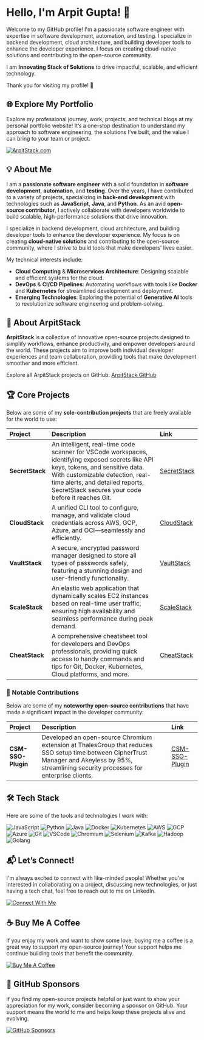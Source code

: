 # Hello, I'm Arpit Gupta! 👋

Welcome to my GitHub profile! I'm a passionate software engineer with expertise in software development, automation, and testing. I specialize in backend development, cloud architecture, and building developer tools to enhance the developer experience. I focus on creating cloud-native solutions and contributing to the open-source community.

I am **Innovating Stack of Solutions** to drive impactful, scalable, and efficient technology.

Thank you for visiting my profile! 🚀


## 🌐 Explore My Portfolio

Explore my professional journey, work, projects, and technical blogs at my personal portfolio website! It’s a one-stop destination to understand my approach to software engineering, the solutions I’ve built, and the value I can bring to your team or project.

[![ArpitStack.com](https://img.shields.io/badge/Website-arpitstack.com-blue?style=for-the-badge)](https://www.arpitstack.com)


## 💡 About Me

I am a **passionate software engineer** with a solid foundation in **software development**, **automation**, and **testing**. Over the years, I have contributed to a variety of projects, specializing in **back-end development** with technologies such as **JavaScript**, **Java**, and **Python**. As an avid **open-source contributor**, I actively collaborate with developers worldwide to build scalable, high-performance solutions that drive innovation.

I specialize in backend development, cloud architecture, and building developer tools to enhance the developer experience. My focus is on creating **cloud-native solutions** and contributing to the open-source community, where I strive to build tools that make developers' lives easier.

My technical interests include:
- **Cloud Computing** & **Microservices Architecture**: Designing scalable and efficient systems for the cloud.
- **DevOps** & **CI/CD Pipelines**: Automating workflows with tools like **Docker** and **Kubernetes** for streamlined development and deployment.
- **Emerging Technologies**: Exploring the potential of **Generative AI** tools to revolutionize software engineering and problem-solving.


## 💼 About ArpitStack

**ArpitStack** is a collective of innovative open-source projects designed to simplify workflows, enhance productivity, and empower developers around the world. These projects aim to improve both individual developer experiences and team collaboration, providing tools that make development smoother and more efficient.

Explore all ArpitStack projects on GitHub: [ArpitStack GitHub](https://github.com/ArpitStack)


## 🏆 Core Projects

Below are some of my **sole-contribution projects** that are freely available for the world to use:

| Project        | Description                                                                                       | Link                                                   |
|:---------------|:--------------------------------------------------------------------------------------------------|:-------------------------------------------------------|
| **SecretStack** | An intelligent, real-time code scanner for VSCode workspaces, identifying exposed secrets like API keys, tokens, and sensitive data. With customizable detection, real-time alerts, and detailed reports, SecretStack secures your code before it reaches Git. | [SecretStack](https://github.com/ArpitStack/secret-stack) |
| **CloudStack**  | A unified CLI tool to configure, manage, and validate cloud credentials across AWS, GCP, Azure, and OCI—seamlessly and efficiently. | [CloudStack](https://github.com/ArpitStack/cloud-stack) |
| **VaultStack**  | A secure, encrypted password manager designed to store all types of passwords safely, featuring a stunning design and user-friendly functionality. | [VaultStack](https://github.com/ArpitStack/vault-stack) |
| **ScaleStack**  | An elastic web application that dynamically scales EC2 instances based on real-time user traffic, ensuring high availability and seamless performance during peak demand. | [ScaleStack](https://github.com/ArpitStack/scale-stack) |
| **CheatStack**  | A comprehensive cheatsheet tool for developers and DevOps professionals, providing quick access to handy commands and tips for Git, Docker, Kubernetes, Cloud platforms, and more. | [CheatStack](https://github.com/ArpitStack/cheat-stack) |


### 🌟 Notable Contributions
Below are some of my **noteworthy open-source contributions** that have made a significant impact in the developer community:

| Project | Description | Link |
|:--------|:-----------|:-----|
| **CSM-SSO-Plugin** | Developed an open-source Chromium extension at ThalesGroup that reduces SSO setup time between CipherTrust Manager and Akeyless by 95%, streamlining security processes for enterprise clients. | [CSM-SSO-Plugin](https://github.com/ThalesGroup/csm-sso-plugin) |


## 🛠️ Tech Stack

Here are some of the tools and technologies I work with:

![JavaScript](https://img.shields.io/badge/JavaScript-F7DF1E?style=for-the-badge&logo=javascript&logoColor=white)
![Python](https://img.shields.io/badge/Python-3776AB?style=for-the-badge&logo=python&logoColor=white)
![Java](https://img.shields.io/badge/Java-007396?style=for-the-badge&logo=java&logoColor=white)
![Docker](https://img.shields.io/badge/Docker-2496ED?style=for-the-badge&logo=docker&logoColor=white)
![Kubernetes](https://img.shields.io/badge/Kubernetes-326CE5?style=for-the-badge&logo=kubernetes&logoColor=white)
![AWS](https://img.shields.io/badge/AWS-232F3E?style=for-the-badge&logo=amazonaws&logoColor=white)
![GCP](https://img.shields.io/badge/GCP-4285F4?style=for-the-badge&logo=googlecloud&logoColor=white)
![Azure](https://img.shields.io/badge/Azure-0078D4?style=for-the-badge&logo=microsoftazure&logoColor=white)
![Git](https://img.shields.io/badge/Git-F05032?style=for-the-badge&logo=git&logoColor=white)
![VSCode](https://img.shields.io/badge/VSCode-007ACC?style=for-the-badge&logo=visualstudiocode&logoColor=white)
![Chromium](https://img.shields.io/badge/Chromium-8E44AD?style=for-the-badge&logo=chromium&logoColor=white)
![Selenium](https://img.shields.io/badge/Selenium-43B02A?style=for-the-badge&logo=selenium&logoColor=white)
![Kafka](https://img.shields.io/badge/Kafka-231F20?style=for-the-badge&logo=apachekafka&logoColor=white)
![Hadoop](https://img.shields.io/badge/Hadoop-66CCFF?style=for-the-badge&logo=apachehadoop&logoColor=white)
![Golang](https://img.shields.io/badge/Golang-00ADD8?style=for-the-badge&logo=go&logoColor=white)


## 📬 Let’s Connect!

I'm always excited to connect with like-minded people! Whether you're interested in collaborating on a project, discussing new technologies, or just having a tech chat, feel free to reach out to me on LinkedIn.

[![Connect With Me](https://img.shields.io/badge/Connect%20With%20Me-LinkedIn-0A66C2?style=for-the-badge&logo=linkedin&logoColor=white)](https://linkedin.com/in/ArpitStack)


## ☕ Buy Me A Coffee

If you enjoy my work and want to show some love, buying me a coffee is a great way to support my open-source journey! Your support helps me continue building tools that benefit the community.

[![Buy Me A Coffee](https://img.shields.io/badge/Buy%20Me%20A%20Coffee-Support%20My%20Work-orange?style=for-the-badge&logo=buy-me-a-coffee)](https://www.buymeacoffee.com/ArpitStack)


## 💖 GitHub Sponsors

If you find my open-source projects helpful or just want to show your appreciation for my work, consider becoming a sponsor on GitHub. Your support means the world to me and helps keep these projects alive and evolving.

[![GitHub Sponsors](https://img.shields.io/badge/GitHub%20Sponsors-Support%20My%20Work-%2300A859?style=for-the-badge&logo=github&logoColor=white)](https://github.com/sponsors/ArpitStack)

